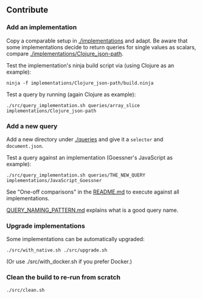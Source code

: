 ## Contribute

### Add an implementation

Copy a comparable setup in [./implementations](./implementations) and adapt.
Be aware that some implementations decide to return queries for single values as
scalars, compare
[./implementations/Clojure_json-path](./implementations/Clojure_json-path).

Test the implementation's ninja build script via (using Clojure as an example):

    ninja -f implementations/Clojure_json-path/build.ninja

Test a query by running (again Clojure as example):

    ./src/query_implementation.sh queries/array_slice implementations/Clojure_json-path

### Add a new query

Add a new directory under [./queries](./queries) and give it a `selector` and
`document.json`.

Test a query against an implementation (Goessner's JavaScript as example):

    ./src/query_implementation.sh queries/THE_NEW_QUERY implementations/JavaScript_Goessner

See "One-off comparisons" in the [README.md](./README.md) to execute against all implementations.

[QUERY_NAMING_PATTERN.md](./QUERY_NAMING_PATTERN.md) explains what is a good query
name.

### Upgrade implementations

Some implementations can be automatically upgraded:

    ./src/with_native.sh ./src/upgrade.sh

(Or use ./src/with_docker.sh if you prefer Docker.)

### Clean the build to re-run from scratch

    ./src/clean.sh
